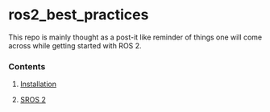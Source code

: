 # ros2_best_practices

This repo is mainly thought as a post-it like reminder of things
one will come across while getting started with ROS 2.

### Contents
1.  [Installation](installation.md)
<!--    1.  [[ Debians | installation#debians ]] -->
<!--    2.   [[ From sources | installation.md#from-sources ]] -->
2.  [SROS 2](SROS2.md)
<!--    1.   [[ Installation and Hello world | SROS2.md#installation-and-hello-world ]] -->
<!--    2.   [[ Tutorials | SROS2.md#tutorials ]] -->

